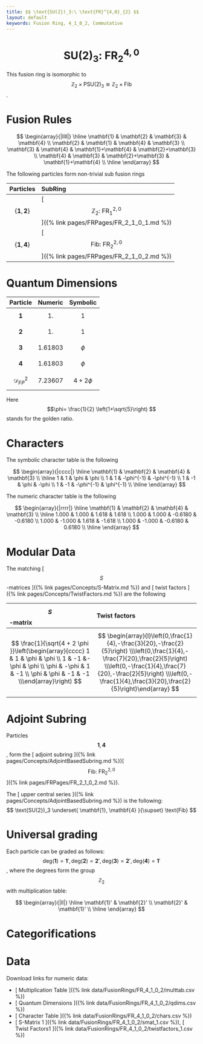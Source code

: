 ```yaml
---
title: $$ \text{SU(2})_3:\ \text{FR}^{4,0}_{2} $$
layout: default
keywords: Fusion Ring, 4_1_0_2, Commutative
---
```

# $$ \text{SU(2})_3:\ \text{FR}^{4,0}_{2} $$

This fusion ring is isomorphic to $$ \mathbb{Z}_2 \times \text{PSU}(2)_3 \cong \mathbb{Z}_2 \times \text{Fib} $$.

# Fusion Rules

$$
\begin{array}{|llll|}
\hline
 \mathbf{1} & \mathbf{2} & \mathbf{3} & \mathbf{4} \\
 \mathbf{2} & \mathbf{1} & \mathbf{4} & \mathbf{3} \\
 \mathbf{3} & \mathbf{4} & \mathbf{1}+\mathbf{4} & \mathbf{2}+\mathbf{3} \\
 \mathbf{4} & \mathbf{3} & \mathbf{2}+\mathbf{3} & \mathbf{1}+\mathbf{4} \\
\hline
\end{array}
$$


The following particles form non-trivial sub fusion rings

| Particles | SubRing |
| :------ | :------ |
| $$ \{\mathbf{1},\mathbf{2}\} $$ | [ $$ \mathbb{Z}_2:\ \text{FR}^{2,0}_{1} $$ ]({% link pages/FRPages/FR_2_1_0_1.md %}) |
| $$ \{\mathbf{1},\mathbf{4}\} $$ | [ $$ \text{Fib}:\ \text{FR}^{2,0}_{2} $$ ]({% link pages/FRPages/FR_2_1_0_2.md %}) |

# Quantum Dimensions

| Particle | Numeric | Symbolic |
| :------ | :------ | :------ |
| $$ \mathbf{1} $$ | $$ 1. $$ | $$ 1 $$ |
| $$ \mathbf{2} $$ | $$ 1. $$ | $$ 1 $$ |
| $$ \mathbf{3} $$ | $$ 1.61803 $$ | $$ \phi $$ |
| $$ \mathbf{4} $$ | $$ 1.61803 $$ | $$ \phi $$ |
| $$ \mathcal{D}_{FP}^2 $$ | $$ 7.23607 $$ | $$ 4 + 2 \phi $$ |

Here $$\phi= \frac{1}{2} \left(1+\sqrt{5}\right) $$ stands for the golden ratio.

# Characters

The symbolic character table is the following

$$
\begin{array}{|cccc|}
\hline
 \mathbf{1} & \mathbf{2} & \mathbf{4} & \mathbf{3} \\
\hline
 1 & 1  & \phi & \phi \\
 1 & 1  & -\phi^{-1} & -\phi^{-1} \\
 1 & -1 & \phi & -\phi \\
 1 & -1 & -\phi^{-1} & \phi^{-1} \\
\hline
\end{array}
$$

The numeric character table is the following

$$
\begin{array}{|rrrr|}
\hline
 \mathbf{1} & \mathbf{2} & \mathbf{4} & \mathbf{3} \\
\hline
 1.000 & 1.000 & 1.618 & 1.618 \\
 1.000 & 1.000 & -0.6180 & -0.6180 \\
 1.000 & -1.000 & 1.618 & -1.618 \\
 1.000 & -1.000 & -0.6180 & 0.6180 \\
\hline
\end{array}
$$


# Modular Data

The matching [ $$ S $$-matrices ]({% link pages/Concepts/S-Matrix.md %}) and [ twist factors ]({% link pages/Concepts/TwistFactors.md %}) are the following

| $$ S $$-matrix | Twist factors |
| :------ | :------ |
| $$ \frac{1}{\sqrt{4 + 2 \phi }}\left(\begin{array}{cccc} 1 & 1 & \phi & \phi \\ 1 & -1 &-\phi & \phi \\ \phi & -\phi & 1 & -1 \\ \phi & \phi & -1 & -1 \\\end{array}\right) $$ | $$ \begin{array}{l}\left(0,\frac{1}{4},-\frac{3}{20},-\frac{2}{5}\right) \\\left(0,\frac{1}{4},-\frac{7}{20},\frac{2}{5}\right) \\\left(0,-\frac{1}{4},\frac{7}{20},-\frac{2}{5}\right) \\\left(0,-\frac{1}{4},\frac{3}{20},\frac{2}{5}\right)\end{array} $$ |


# Adjoint Subring

Particles $$ \mathbf{1}, \mathbf{4} $$, form the [ adjoint subring ]({% link pages/Concepts/AdjointBasedSubring.md %})[ $$ \text{Fib}:\ \text{FR}^{2,0}_{2} $$ ]({% link pages/FRPages/FR_2_1_0_2.md %}).

The [ upper central series ]({% link pages/Concepts/AdjointBasedSubring.md %}) is the following:
$$
\text{SU(2})_3 \underset{ \mathbf{1}, \mathbf{4} }{\supset}  \text{Fib}
$$

# Universal grading

Each particle can be graded as follows: $$ \text{deg}(\mathbf{1}) = \mathbf{1}', \text{deg}(\mathbf{2}) = \mathbf{2}', \text{deg}(\mathbf{3}) = \mathbf{2}', \text{deg}(\mathbf{4}) = \mathbf{1}' $$, where the degrees form the group $$ \mathbb{Z}_2 $$ with multiplication table:

$$
\begin{array}{|ll|}
\hline
 \mathbf{1}' & \mathbf{2}' \\
 \mathbf{2}' & \mathbf{1}' \\
\hline
\end{array}
$$

# Categorifications



# Data

Download links for numeric data:

* [ Multiplication Table ]({% link data/FusionRings/FR_4_1_0_2/multtab.csv %})
* [ Quantum Dimensions ]({% link data/FusionRings/FR_4_1_0_2/qdims.csv %})
* [ Character Table ]({% link data/FusionRings/FR_4_1_0_2/chars.csv %})
* [ S-Matrix 1 ]({% link data/FusionRings/FR_4_1_0_2/smat_1.csv %}), [ Twist Factors1 ]({% link data/FusionRings/FR_4_1_0_2/twistfactors_1.csv %})